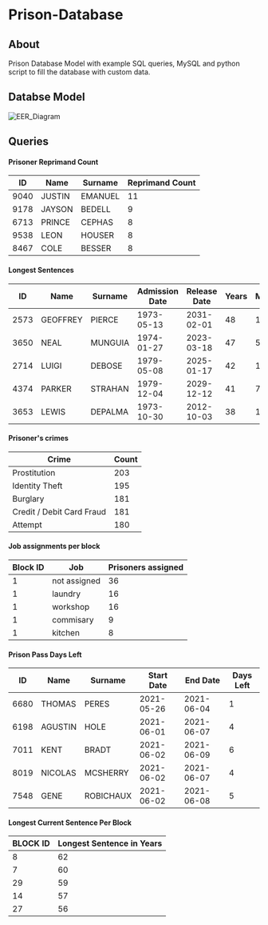 # Prison-Database
## About
Prison Database Model with example SQL queries, MySQL and python script to fill the database with custom data.

## Databse Model
![EER_Diagram](https://user-images.githubusercontent.com/61971053/120490176-7b99ae00-c3b8-11eb-9ceb-784ce5958b25.png)

## Queries

#### Prisoner Reprimand Count
|ID|Name|Surname|Reprimand Count|
|----|------|-------|--|
|9040|JUSTIN|EMANUEL|11|
|9178|JAYSON|BEDELL |9 |
|6713|PRINCE|CEPHAS |8 |
|9538|LEON  |HOUSER |8 |
|8467|COLE  |BESSER |8 |

#### Longest Sentences
|ID|Name|Surname|Admission Date|Release Date|Years|Months|Days|Days Left|
|---|--------|--------|-----------|----------|----|--|--|-------|
|2573|GEOFFREY|PIERCE	|1973-05-13	|2031-02-01|	48|	1|22|3530|
|3650|NEAL    |MUNGUIA	|1974-01-27 |2023-03-18|	47|	5|8 |653|
|2714|LUIGI   |DEBOSE	|1979-05-08	|2025-01-17|	42|	1|27|1324|
|4374|PARKER	 |STRAHAN	|1979-12-04	|2029-12-12|	41|	7|1	|3114|
|3653|LEWIS	 |DEPALMA	|1973-10-30	|2012-10-03|	38|	1|6	|Released|


#### Prisoner's crimes
|Crime|Count|
|----|----|
|Prostitution|	203|
|Identity Theft|	195|
|Burglary|	181|
|Credit / Debit Card Fraud|	181|
|Attempt|	180|

#### Job assignments per block
|Block ID|Job|Prisoners assigned|
|----|----|----|
|1	|not assigned|	36|
|1	|laundry	|16|
|1|	workshop	|16|
|1|	commisary|	9|
|1|	kitchen	|8|

#### Prison Pass Days Left
|ID|Name|Surname|Start Date|End Date|Days Left|
|----|----|----|---|----|----|
|6680	|THOMAS|	PERES|2021-05-26|	2021-06-04	|1|
|6198	|AGUSTIN	|HOLE	|2021-06-01|	2021-06-07|	4|
|7011	|KENT	|BRADT	|2021-06-02|	2021-06-09	|6|
|8019	|NICOLAS|MCSHERRY	|2021-06-02	|2021-06-07|	4|
|7548	|GENE	|ROBICHAUX	|2021-06-02	|2021-06-08|	5|


#### Longest Current Sentence Per Block
|BLOCK ID |Longest Sentence in Years|
|-|-|
|8	|62|
|7	|60|
|29|	59|
|14	|57|
|27|	56|
